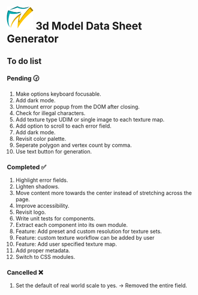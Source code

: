 # <img src="./src/assets/logo/logo.svg" width="70px"> 3d Model Data Sheet Generator

## To do list

### Pending 🕝

1. Make options keyboard focusable.
1. Add dark mode.
1. Unmount error popup from the DOM after closing.
1. Check for illegal characters.
1. Add texture type UDIM or single image to each texture map.
1. Add option to scroll to each error field.
1. Add dark mode.
1. Revisit color palette.
1. Seperate polygon and vertex count by comma.
1. Use text button for generation.

### Completed ✅

1. Highlight error fields.
1. Lighten shadows.
1. Move content more towards the center instead of stretching across the page.
1. Improve accessibility.
1. Revisit logo.
1. Write unit tests for components.
1. Extract each component into its own module.
1. Feature: Add preset and custom resolution for texture sets.
1. Feature: custom texture workflow can be added by user
1. Feature: Add user specified texture map.
1. Add proper metadata.
1. Switch to CSS modules.

### Cancelled ❌

1. Set the default of real world scale to yes. -> Removed the entire field.